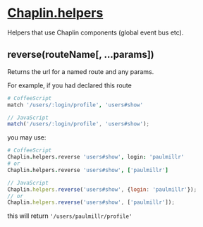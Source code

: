 # [Chaplin.helpers](../src/chaplin/lib/helpers.coffee)

Helpers that use Chaplin components (global event bus etc).

## reverse(routeName[, ...params])
Returns the url for a named route and any params.

For example, if you had declared this route

```coffeescript
# CoffeeScript
match '/users/:login/profile', 'users#show'
```

```javascript
// JavaScript
match('/users/:login/profile', 'users#show');
```

you may use:

```coffeescript
# CoffeeScript
Chaplin.helpers.reverse 'users#show', login: 'paulmillr'
# or
Chaplin.helpers.reverse 'users#show', ['paulmillr']
```

```javascript
// JavaScript
Chaplin.helpers.reverse('users#show', {login: 'paulmillr'});
// or
Chaplin.helpers.reverse('users#show', ['paulmillr']);
```

this will return `'/users/paulmillr/profile'`
